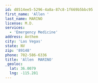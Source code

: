 ```yaml
---
id: d8514ee5-5296-4a8a-87c8-1f669b5bbc95
first_name: 'Allen '
last_name: MARINO
license: M.D.
services:
  - 'Emergency Medicine'
address: Anthem
city: 'Las Vegas'
state: NV
zip: '89148'
phone: 702-586-6336
title: 'Allen  MARINO'
_geoloc:
  lat: 36.0079
  lng: -115.281
---
```

